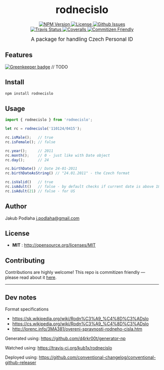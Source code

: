 <big><h1 align="center">rodnecislo</h1></big>

<p align="center">
  <a href="https://npmjs.org/package/rodnecislo">
    <img src="https://img.shields.io/npm/v/rodnecislo.svg" alt="NPM Version">
  </a>
  <a href="http://opensource.org/licenses/MIT">
    <img src="https://img.shields.io/npm/l/rodnecislo.svg" alt="License">
  </a>
  <a href="https://github.com/kub1x/rodnecislo/issues">
    <img src="https://img.shields.io/github/issues/kub1x/rodnecislo.svg" alt="Github Issues">
  </a>
  <br/>
  <a href="https://travis-ci.org/kub1x/rodnecislo">
    <img src="https://img.shields.io/travis/kub1x/rodnecislo.svg" alt="Travis Status">
  </a>
  <a href="https://coveralls.io/github/kub1x/rodnecislo">
    <img src="https://img.shields.io/coveralls/kub1x/rodnecislo.svg" alt="Coveralls">
  </a>
  <a href="http://commitizen.github.io/cz-cli/">
    <img src="https://img.shields.io/badge/commitizen-friendly-brightgreen.svg" alt="Commitizen Friendly">
  </a>
</p>

<p align="center"><big>
A package for handling Czech Personal ID
</big></p>


## Features

[![Greenkeeper badge](https://badges.greenkeeper.io/kub1x/rodnecislo.svg)](https://greenkeeper.io/)
// TODO

## Install

```sh
npm install rodnecislo
```

## Usage

```javascript
import { rodnecislo } from 'rodnecislo';

let rc = rodnecislo('110124/0415');

rc.isMale();   // true
rc.isFemale(); // false

rc.year();     // 2011
rc.month();    // 0 - just like with Date object
rc.day();      // 24

rc.birthDate() // Date 24-01-2011
rc.birthDateAsString() // "24.01.2011" - the Czech format

rc.isValid()   // true
rc.isAdult()   // false - by default checks if current date is above 18 years old
rc.isAdult(21) // false - for US

```

## Author

Jakub Podlaha j.podlaha@gmail.com

## License

- **MIT** : http://opensource.org/licenses/MIT

## Contributing

Contributions are highly welcome! This repo is commitizen friendly — please read about it [here](http://commitizen.github.io/cz-cli/).

----

## Dev notes

Format specifications
 * https://sk.wikipedia.org/wiki/Rodn%C3%A9_%C4%8D%C3%ADslo
 * https://cs.wikipedia.org/wiki/Rodn%C3%A9_%C4%8D%C3%ADslo
 * http://lorenc.info/3MA381/overeni-spravnosti-rodneho-cisla.htm

Generated using:
https://github.com/d4rkr00t/generator-np

Watched using:
https://travis-ci.org/kub1x/rodnecislo

Deployed using:
https://github.com/conventional-changelog/conventional-github-releaser

